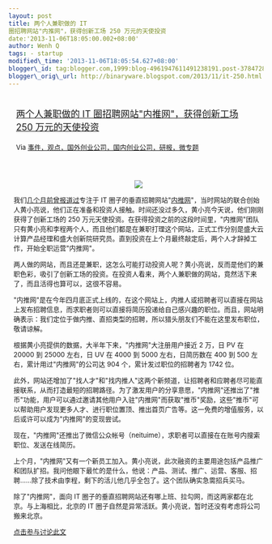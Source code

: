 ```yaml
--- 
layout: post 
title: 两个人兼职做的 IT
圈招聘网站"内推网"，获得创新工场 250 万元的天使投资 
date:'2013-11-06T18:05:00.002+08:00' 
author: Wenh Q
tags: - startup
modified\_time: '2013-11-06T18:05:54.627+08:00' 
blogger\_id: tag:blogger.com,1999:blog-4961947611491238191.post-378472898128854190
blogger\_orig\_url: http://binaryware.blogspot.com/2013/11/it-250.html
---
```

<div style="margin: 10px; padding: 5px;">

<div style="font-size: 18px;">

[两个人兼职做的 IT 圈招聘网站"内推网"，获得创新工场 250
万元的天使投资](http://www.kuailiyu.com/article/5849.html)

</div>

<div style="font-size: 13px;">

Via
[事件，观点，国外创业公司，国内创业公司，研报，微专题](http://www.kuailiyu.com/)

</div>

</div>

<div style="font-size: 13px; padding: 15px 0 10px 10px;">

<div style="text-align: center;">

![](http://www.kuailiyu.com/uploadfile/2013/1104/20131104073502542.png)

</div>



我们[几个月前曾报道过](http://www.kuailiyu.com/article/3955.html)专注于
IT
圈子的垂直招聘网站"[内推网](http://www.neitui.me/)"，当时网站的联合创始人黄小亮说，他们正在准备和投资人接触。时间还没过多久，黄小亮今天说，他们刚刚获得了创新工场的
250
万元天使投资。在获得投资之前的这段时间里，"内推网"团队只有黄小亮和李程两个人，而且他们都是在兼职打理这个网站，正式工作分别是盛大云计算产品经理和盛大创新院研究员。直到投资在上个月最终敲定后，两个人才辞掉工作，开始全职运营"内推网"。

两人做的网站，而且还是兼职，这怎么可能打动投资人呢？黄小亮说，反而是他们的兼职色彩，吸引了创新工场的投资。在投资人看来，两个人兼职做的网站，竟然活下来了，而且活得也算可以，这很不容易。

"内推网"是在今年四月底正式上线的，在这个网站上，内推人或招聘者可以直接在网站上发布招聘信息，而求职者则可以直接将简历投递给自己感兴趣的职位。而且，网站明确表示：我们定位于做内推、直招类型的招聘，所以猎头朋友们不能在这里发布职位，敬请谅解。

根据黄小亮提供的数据，大半年下来，"内推网"大注册用户接近 2 万，日 PV 在
20000 到 25000 左右，日 UV 在 4000 到 5000 左右，日简历数在 400 到 500
左右，累计用过"内推网"的公司达 904 个，累计发过职位的招聘者为 1742 位。

此外，网站还增加了"找人才"和"找内推人"这两个新频道，让招聘者和应聘者尽可能直接联系，从而打造最短的招聘路径。为了激发用户的分享意愿，"内推网"还推出了"推币"功能，用户可以通过邀请其他用户入驻"内推网"而获取"推币"奖励，这些"推币"可以帮助用户发现更多人才、进行职位置顶、推出首页广告等。这一免费的增值服务，以后或许可以成为"内推网"的变现尝试。

现在，"内推网"还推出了微信公众帐号（neituime），求职者可以直接在在账号内搜索职位、发送在线简历。

上个月，"内推网"又有一个新员工加入。黄小亮说，此次融资的主要用途包括产品推广和团队扩招。我问他眼下最忙的是什么，他说：产品、测试、推广、运营、客服、招聘……除了技术由李程，剩下的活儿他几乎全包了。这个团队确实急需招兵买马。

除了"内推网"，面向 IT
圈子的垂直招聘网站还有哪上班、拉勾网，而这两家都在北京。与上海相比，北京的
IT 圈子自然是异常活跃。黄小亮说，暂时还没有考虑将公司搬来北京。

[点击参与讨论此文](http://www.kuailiyu.com/article/5849.html?utm_source=articletail&utm_medium=RSS#comments)

</div>
